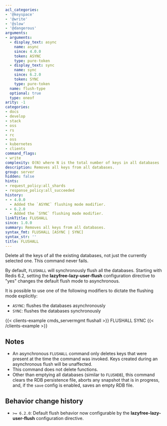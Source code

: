 ```yaml
---
acl_categories:
- '@keyspace'
- '@write'
- '@slow'
- '@dangerous'
arguments:
- arguments:
  - display_text: async
    name: async
    since: 4.0.0
    token: ASYNC
    type: pure-token
  - display_text: sync
    name: sync
    since: 6.2.0
    token: SYNC
    type: pure-token
  name: flush-type
  optional: true
  type: oneof
arity: -1
categories:
- docs
- develop
- stack
- oss
- rs
- rc
- oss
- kubernetes
- clients
command_flags:
- write
complexity: O(N) where N is the total number of keys in all databases
description: Removes all keys from all databases.
group: server
hidden: false
hints:
- request_policy:all_shards
- response_policy:all_succeeded
history:
- - 4.0.0
  - Added the `ASYNC` flushing mode modifier.
- - 6.2.0
  - Added the `SYNC` flushing mode modifier.
linkTitle: FLUSHALL
since: 1.0.0
summary: Removes all keys from all databases.
syntax_fmt: FLUSHALL [ASYNC | SYNC]
syntax_str: ''
title: FLUSHALL
---
```

Delete all the keys of all the existing databases, not just the currently selected one.
This command never fails.

By default, `FLUSHALL` will synchronously flush all the databases.
Starting with Redis 6.2, setting the **lazyfree-lazy-user-flush** configuration directive to "yes" changes the default flush mode to asynchronous.

It is possible to use one of the following modifiers to dictate the flushing mode explicitly:

* `ASYNC`: flushes the databases asynchronously
* `SYNC`: flushes the databases synchronously

{{< clients-example cmds_servermgmt flushall >}}
FLUSHALL SYNC
{{< /clients-example >}}

## Notes

* An asynchronous `FLUSHALL` command only deletes keys that were present at the time the command was invoked. Keys created during an asynchronous flush will be unaffected.
* This command does not delete functions.
* Other than emptying all databases (similar to `FLUSHDB`), this command clears the RDB persistence file, aborts any snapshot that is in progress, and, if the `save` config is enabled, saves an empty RDB file.

## Behavior change history

*   `>= 6.2.0`: Default flush behavior now configurable by the **lazyfree-lazy-user-flush** configuration directive. 

